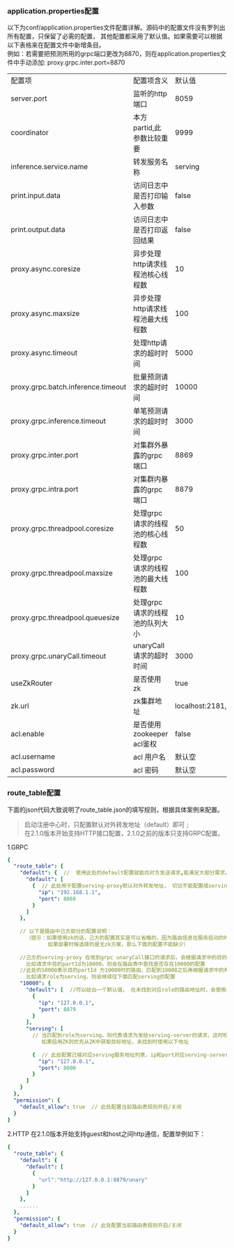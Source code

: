 ### application.properties配置
以下为conf/application.properties文件配置详解。源码中的配置文件没有罗列出所有配置，只保留了必需的配置， 其他配置都采用了默认值。如果需要可以根据以下表格来在配置文件中新增条目。  
例如：若需要把预测所用的grpc端口更改为8870，则在application.properties文件中手动添加: proxy.grpc.inter.port=8870

<table>
  <tr>
    <td>配置项</td>
    <td>配置项含义</td>
    <td>默认值</td>
  </tr>
  <tr>
    <td>server.port</td>
    <td>监听的http端口</td>
    <td>8059</td>
  </tr>
  <tr>
    <td>coordinator</td>
    <td>本方partid,此参数比较重要</td>
    <td>9999</td>
  </tr>
  <tr>
    <td>inference.service.name</td>
    <td>转发服务名称</td>
    <td>serving</td>
  </tr>
  <tr>
    <td>print.input.data</td>
    <td>访问日志中是否打印输入参数</td>
    <td>false</td>
  </tr>
  <tr>
    <td>print.output.data</td>
    <td>访问日志中是否打印返回结果</td>
    <td>false</td>
  </tr>
  <tr>
    <td>proxy.async.coresize</td>
    <td>异步处理http请求线程池核心线程数</td>
    <td>10</td>
  </tr>
  <tr>
    <td>proxy.async.maxsize</td>
    <td>异步处理http请求线程池最大线程数</td>
    <td>100</td>
  </tr>
  <tr>
    <td>proxy.async.timeout</td>
    <td>处理http请求的超时时间</td>
    <td>5000</td>
  </tr>
  <tr>
    <td>proxy.grpc.batch.inference.timeout</td>
    <td>批量预测请求的超时时间</td>
    <td>10000</td>
  </tr>
  <tr>
    <td>proxy.grpc.inference.timeout</td>
    <td>单笔预测请求的超时时间</td>
    <td>3000</td>
  </tr>
  <tr>
    <td>proxy.grpc.inter.port</td>
    <td>对集群外暴露的grpc端口</td>
    <td>8869</td>
  </tr>
  <tr>
    <td>proxy.grpc.intra.port</td>
    <td>对集群内暴露的grpc端口</td>
    <td>8879</td>
  </tr>
  <tr>
    <td>proxy.grpc.threadpool.coresize</td>
    <td>处理grpc请求的线程池的核心线程数</td>
    <td>50</td>
  </tr>
  <tr>
    <td>proxy.grpc.threadpool.maxsize</td>
    <td>处理grpc请求的线程池的最大线程数</td>
    <td>100</td>
  </tr>
  <tr>
    <td>proxy.grpc.threadpool.queuesize</td>
    <td>处理grpc请求的线程池的队列大小</td>
    <td>10</td>
  </tr>
  <tr>
    <td>proxy.grpc.unaryCall.timeout</td>
    <td>unaryCall请求的超时时间</td>
    <td>3000</td>
  </tr>
  <tr>
    <td>useZkRouter</td>
    <td>是否使用zk</td>
    <td>true</td>
  </tr>
  <tr>
    <td>zk.url</td>
    <td>zk集群地址</td>
    <td>localhost:2181,localhost:2182,localhost:2183</td>
  </tr>
  <tr>
    <td>acl.enable</td>
    <td>是否使用zookeeper acl鉴权</td>
    <td>false</td>
  </tr>
  <tr>
    <td>acl.username</td>
    <td>acl 用户名</td>
    <td>默认空</td>
  </tr>
  <tr>
    <td>acl.password</td>
    <td>acl 密码</td>
    <td>默认空</td>
  </tr>
</table>

### route_table配置
下面的json代码大致说明了route_table.json的填写规则，根据具体案例来配置。

>启动注册中心时，只配置默认对外转发地址（default）即可 ;   
>在2.1.0版本开始支持HTTP接口配置，2.1.0之前的版本只支持GRPC配置。     

1.GRPC
```yaml
{
  "route_table": {
    "default": {  //  使用此处的default配置就能向对方发送请求,能满足大部分需求。 
      "default": [
        {  // 此处用于配置serving-proxy默认对外转发地址， 切记不能配置成serving-proxy自己的ip端口，会形成回环  
          "ip": "192.168.1.1", 
          "port": 8869
        }
      ]
    },
    
    // 以下是路由中己方部分的配置说明：
      （提示：如果使用zk的话，己方的配置其实是可以省略的，因为路由信息在服务启动的时候全注册到zk了，系统会在zk上拿到想要的信息；
             如果部署时候选择的是无zk方案，那么下面的配置不能缺少）
    
    //己方的serving-proxy 在收到grpc unaryCall接口的请求后，会根据请求中的目的partyId尝试匹配。
      比如请求中目的partId为10000，则会在路由表中查找是否存在10000的配置
    //此处的10000表示目的partId 为10000时的路由，匹配到10000之后再根据请求中的角色信息role，
      比如请求role为serving，则会继续往下面匹配serving的配置  
    "10000": {
      "default": [  //可以给出一个默认值， 在未找到对应role的路由地址时，会使用default的配置 
        {
          "ip": "127.0.0.1",
          "port": 8879
        }
      ],
      "serving": [
        // 当匹配到role为serving，则代表请求为发给serving-server的请求，这时检查是否启用了ZK为注册中心，
           如果启用ZK则优先从ZK中获取目标地址，未找到时使用以下地址
        
        {  // 此处配置己端对应serving服务地址列表，ip和port对应serving-server所启动的grpc服务地址 
          "ip": "127.0.0.1",
          "port": 8000
        }
      ]
    }
  },
  "permission": {
    "default_allow": true  // 此处配置当前路由表规则开启/关闭
  }
}
```
2.HTTP
 在2.1.0版本开始支持guest和host之间http通信，配置举例如下：
```yaml
{
  "route_table": {
    "default": {
      "default": [
        {
          "url":"http://127.0.0.1:8879/unary"
        }
      ]
    },
    ......
  },
  "permission": {
    "default_allow": true  // 此处配置当前路由表规则开启/关闭
  }
}



```